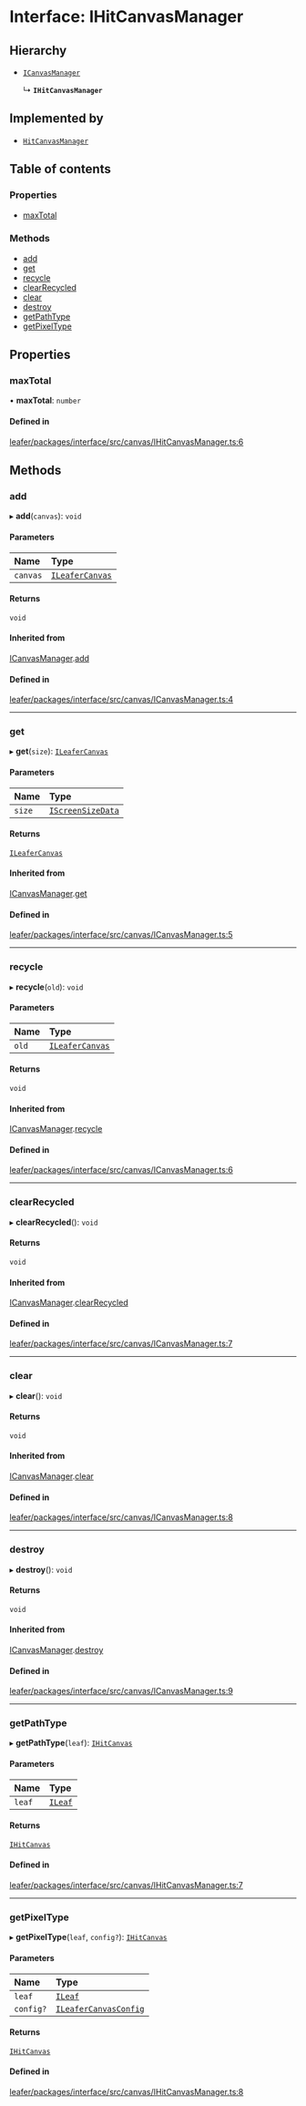 # Interface: IHitCanvasManager

## Hierarchy

- [`ICanvasManager`](ICanvasManager.md)

  ↳ **`IHitCanvasManager`**

## Implemented by

- [`HitCanvasManager`](../classes/HitCanvasManager.md)

## Table of contents

### Properties

- [maxTotal](IHitCanvasManager.md#maxtotal)

### Methods

- [add](IHitCanvasManager.md#add)
- [get](IHitCanvasManager.md#get)
- [recycle](IHitCanvasManager.md#recycle)
- [clearRecycled](IHitCanvasManager.md#clearrecycled)
- [clear](IHitCanvasManager.md#clear)
- [destroy](IHitCanvasManager.md#destroy)
- [getPathType](IHitCanvasManager.md#getpathtype)
- [getPixelType](IHitCanvasManager.md#getpixeltype)

## Properties

### maxTotal

• **maxTotal**: `number`

#### Defined in

[leafer/packages/interface/src/canvas/IHitCanvasManager.ts:6](https://github.com/leaferjs/leafer/blob/985f85e/packages/interface/src/canvas/IHitCanvasManager.ts#L6)

## Methods

### add

▸ **add**(`canvas`): `void`

#### Parameters

| Name | Type |
| :------ | :------ |
| `canvas` | [`ILeaferCanvas`](ILeaferCanvas.md) |

#### Returns

`void`

#### Inherited from

[ICanvasManager](ICanvasManager.md).[add](ICanvasManager.md#add)

#### Defined in

[leafer/packages/interface/src/canvas/ICanvasManager.ts:4](https://github.com/leaferjs/leafer/blob/985f85e/packages/interface/src/canvas/ICanvasManager.ts#L4)

___

### get

▸ **get**(`size`): [`ILeaferCanvas`](ILeaferCanvas.md)

#### Parameters

| Name | Type |
| :------ | :------ |
| `size` | [`IScreenSizeData`](IScreenSizeData.md) |

#### Returns

[`ILeaferCanvas`](ILeaferCanvas.md)

#### Inherited from

[ICanvasManager](ICanvasManager.md).[get](ICanvasManager.md#get)

#### Defined in

[leafer/packages/interface/src/canvas/ICanvasManager.ts:5](https://github.com/leaferjs/leafer/blob/985f85e/packages/interface/src/canvas/ICanvasManager.ts#L5)

___

### recycle

▸ **recycle**(`old`): `void`

#### Parameters

| Name | Type |
| :------ | :------ |
| `old` | [`ILeaferCanvas`](ILeaferCanvas.md) |

#### Returns

`void`

#### Inherited from

[ICanvasManager](ICanvasManager.md).[recycle](ICanvasManager.md#recycle)

#### Defined in

[leafer/packages/interface/src/canvas/ICanvasManager.ts:6](https://github.com/leaferjs/leafer/blob/985f85e/packages/interface/src/canvas/ICanvasManager.ts#L6)

___

### clearRecycled

▸ **clearRecycled**(): `void`

#### Returns

`void`

#### Inherited from

[ICanvasManager](ICanvasManager.md).[clearRecycled](ICanvasManager.md#clearrecycled)

#### Defined in

[leafer/packages/interface/src/canvas/ICanvasManager.ts:7](https://github.com/leaferjs/leafer/blob/985f85e/packages/interface/src/canvas/ICanvasManager.ts#L7)

___

### clear

▸ **clear**(): `void`

#### Returns

`void`

#### Inherited from

[ICanvasManager](ICanvasManager.md).[clear](ICanvasManager.md#clear)

#### Defined in

[leafer/packages/interface/src/canvas/ICanvasManager.ts:8](https://github.com/leaferjs/leafer/blob/985f85e/packages/interface/src/canvas/ICanvasManager.ts#L8)

___

### destroy

▸ **destroy**(): `void`

#### Returns

`void`

#### Inherited from

[ICanvasManager](ICanvasManager.md).[destroy](ICanvasManager.md#destroy)

#### Defined in

[leafer/packages/interface/src/canvas/ICanvasManager.ts:9](https://github.com/leaferjs/leafer/blob/985f85e/packages/interface/src/canvas/ICanvasManager.ts#L9)

___

### getPathType

▸ **getPathType**(`leaf`): [`IHitCanvas`](IHitCanvas.md)

#### Parameters

| Name | Type |
| :------ | :------ |
| `leaf` | [`ILeaf`](ILeaf.md) |

#### Returns

[`IHitCanvas`](IHitCanvas.md)

#### Defined in

[leafer/packages/interface/src/canvas/IHitCanvasManager.ts:7](https://github.com/leaferjs/leafer/blob/985f85e/packages/interface/src/canvas/IHitCanvasManager.ts#L7)

___

### getPixelType

▸ **getPixelType**(`leaf`, `config?`): [`IHitCanvas`](IHitCanvas.md)

#### Parameters

| Name | Type |
| :------ | :------ |
| `leaf` | [`ILeaf`](ILeaf.md) |
| `config?` | [`ILeaferCanvasConfig`](ILeaferCanvasConfig.md) |

#### Returns

[`IHitCanvas`](IHitCanvas.md)

#### Defined in

[leafer/packages/interface/src/canvas/IHitCanvasManager.ts:8](https://github.com/leaferjs/leafer/blob/985f85e/packages/interface/src/canvas/IHitCanvasManager.ts#L8)
